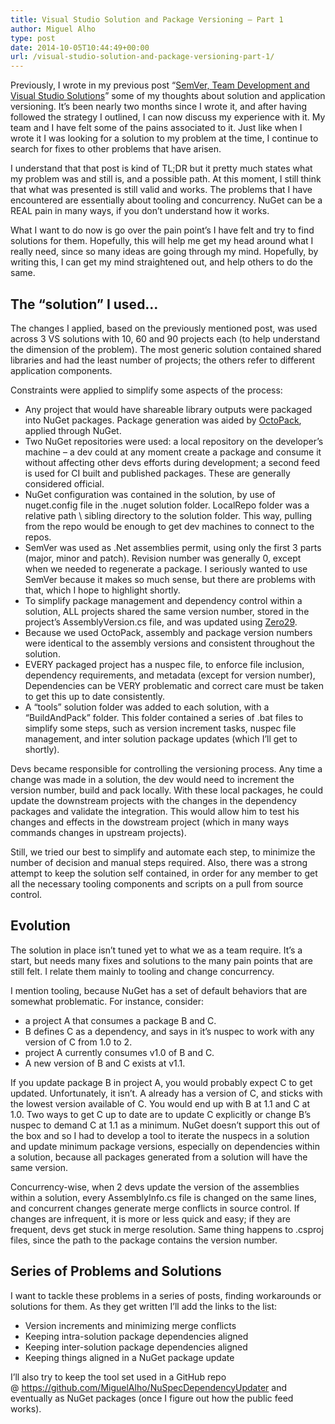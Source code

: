 ```yaml
---
title: Visual Studio Solution and Package Versioning – Part 1
author: Miguel Alho
type: post
date: 2014-10-05T10:44:49+00:00
url: /visual-studio-solution-and-package-versioning-part-1/
---
```

Previously, I wrote in my previous post &#8220;<a href="http://www.miguelalho.pt/semver-team-development-and-visual-studio-solutions/" target="_blank">SemVer, Team Development and Visual Studio Solutions</a>&#8221; some of my thoughts about solution and application versioning. It&#8217;s been nearly two months since I wrote it, and after having followed the strategy I outlined, I can now discuss my experience with it. My team and I have felt some of the pains associated to it. Just like when I wrote it I was looking for a solution to my problem at the time, I continue to search for fixes to other problems that have arisen.

I understand that that post is kind of TL;DR but it pretty much states what my problem was and still is, and a possible path. At this moment, I still think that what was presented is still valid and works. The problems that I have encountered are essentially about tooling and concurrency. NuGet can be a REAL pain in many ways, if you don&#8217;t understand how it works.

What I want to do now is go over the pain point&#8217;s I have felt and try to find solutions for them. Hopefully, this will help me get my head around what I really need, since so many ideas are going through my mind. Hopefully, by writing this, I can get my mind straightened out, and help others to do the same.

## The &#8220;solution&#8221; I used&#8230;

The changes I applied, based on the previously mentioned post, was used across 3 VS solutions with 10, 60 and 90 projects each (to help understand the dimension of the problem). The most generic solution contained shared libraries and had the least number of projects; the others refer to different application components.

Constraints were applied to simplify some aspects of the process:

  * Any project that would have shareable library outputs were packaged into NuGet packages. Package generation was aided by [OctoPack][1], applied through NuGet.
  * Two NuGet repositories were used: a local repository on the developer&#8217;s machine &#8211; a dev could at any moment create a package and consume it without affecting other devs efforts during development; a second feed is used for CI built and published packages. These are generally considered official.
  * NuGet configuration was contained in the solution, by use of nuget.config file in the .nuget solution folder. LocalRepo folder was a relative path \ sibling directory to the solution folder. This way, pulling from the repo would be enough to get dev machines to connect to the repos.
  * SemVer was used as .Net assemblies permit, using only the first 3 parts (major, minor and patch). Revision number was generally 0, except when we needed to regenerate a package. I seriously wanted to use SemVer because it makes so much sense, but there are problems with that, which I hope to highlight shortly.
  * To simplify package management and dependency control within a solution, ALL projects shared the same version number, stored in the project&#8217;s AssemblyVersion.cs file, and was updated using [Zero29][2].
  * Because we used OctoPack, assembly and package version numbers were identical to the assembly versions and consistent throughout the solution.
  * EVERY packaged project has a nuspec file, to enforce file inclusion, dependency requirements, and metadata (except for version number), Dependencies can be VERY problematic and correct care must be taken to get this up to date consistently.
  * A &#8220;tools&#8221; solution folder was added to each solution, with a &#8220;BuildAndPack&#8221; folder. This folder contained a series of .bat files to simplify some steps, such as version increment tasks, nuspec file management, and inter solution package updates (which I&#8217;ll get to shortly).

Devs became responsible for controlling the versioning process. Any time a change was made in a solution, the dev would need to increment the version number, build and pack locally. With these local packages, he could update the downstream projects with the changes in the dependency packages and validate the integration. This would allow him to test his changes and effects in the dowstream project (which in many ways commands changes in upstream projects).

Still, we tried our best to simplify and automate each step, to minimize the number of decision and manual steps required. Also, there was a strong attempt to keep the solution self contained, in order for any member to get all the necessary tooling components and scripts on a pull from source control.

## Evolution

The solution in place isn&#8217;t tuned yet to what we as a team require. It&#8217;s a start, but needs many fixes and solutions to the many pain points that are still felt. I relate them mainly to tooling and change concurrency.

I mention tooling, because NuGet has a set of default behaviors that are somewhat problematic. For instance, consider:

  * a project A that consumes a package B and C.
  * B defines C as a dependency, and says in it&#8217;s nuspec to work with any version of C from 1.0 to 2.
  * project A currently consumes v1.0 of B and C.
  * A new version of B and C exists at v1.1.

If you update package B in project A, you would probably expect C to get updated. Unfortunately, it isn&#8217;t. A already has a version of C, and sticks with the lowest version available of C. You would end up with B at 1.1 and C at 1.0. Two ways to get C up to date are to update C explicitly or change B&#8217;s nuspec to demand C at 1.1 as a minimum. NuGet doesn&#8217;t support this out of the box and so I had to develop a tool to iterate the nuspecs in a solution and update minimum package versions, especially on dependencies within a solution, because all packages generated from a solution will have the same version.

Concurrency-wise, when 2 devs update the version of the assemblies within a solution, every AssemblyInfo.cs file is changed on the same lines, and concurrent changes generate merge conflicts in source control. If changes are infrequent, it is more or less quick and easy; if they are frequent, devs get stuck in merge resolution. Same thing happens to .csproj files, since the path to the package contains the version number.

## Series of Problems and Solutions

I want to tackle these problems in a series of posts, finding workarounds or solutions for them. As they get written I&#8217;ll add the links to the list:

  * Version increments and minimizing merge conflicts
  * Keeping intra-solution package dependencies aligned
  * Keeping inter-solution package dependencies aligned
  * Keeping things aligned in a NuGet package update

I&#8217;ll also try to keep the tool set used in a GitHub repo @ <https://github.com/MiguelAlho/NuSpecDependencyUpdater> and eventually as NuGet packages (once I figure out how the public feed works).

&nbsp;

 [1]: https://github.com/OctopusDeploy/OctoPack
 [2]: https://www.nuget.org/packages/Zero29